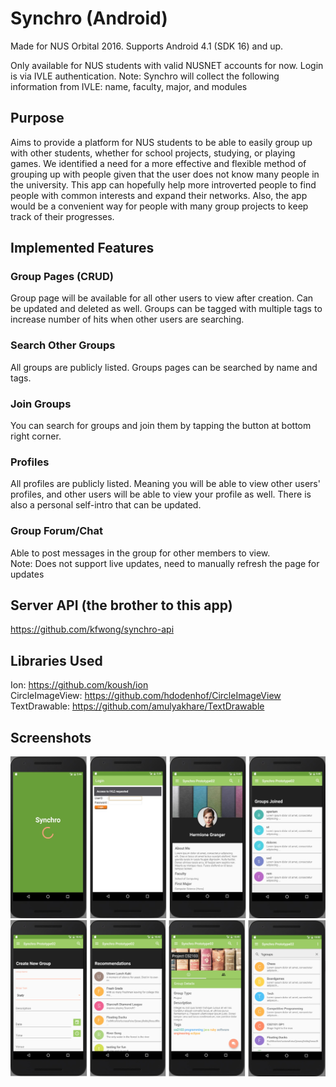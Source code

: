 # Synchro (Android)
Made for NUS Orbital 2016. Supports Android 4.1 (SDK 16) and up.

Only available for NUS students with valid NUSNET accounts for now. Login is via IVLE authentication.
Note: Synchro will collect the following information from IVLE: name, faculty, major, and modules

## Purpose
Aims to provide a platform for NUS students to be able to easily group up with other students, whether for school projects, studying, or playing games. We identified a need for a more effective and flexible method of grouping up with people given that the user does not know many people in the university. This app can hopefully help more introverted people to find people with common interests and expand their networks. Also, the app would be a convenient way for people with many group projects to keep track of their progresses.

## Implemented Features
### Group Pages (CRUD)
Group page will be available for all other users to view after creation. Can be updated and deleted as well.
Groups can be tagged with multiple tags to increase number of hits when other users are searching.  

### Search Other Groups
All groups are publicly listed. Groups pages can be searched by name and tags.

### Join Groups
You can search for groups and join them by tapping the button at bottom right corner.

### Profiles
All profiles are publicly listed. Meaning you will be able to view other users' profiles, and other users will be able to view your profile as well. There is also a personal self-intro that can be updated.

### Group Forum/Chat
Able to post messages in the group for other members to view.  
Note: Does not support live updates, need to manually refresh the page for updates

## Server API (the brother to this app)
https://github.com/kfwong/synchro-api

## Libraries Used
Ion: https://github.com/koush/ion  
CircleImageView: https://github.com/hdodenhof/CircleImageView  
TextDrawable: https://github.com/amulyakhare/TextDrawable  

## Screenshots

<img src="docs/screenshots/prototype02_screenshots 01.jpg">
<img src="docs/screenshots/prototype_03 screenshot.jpg">
